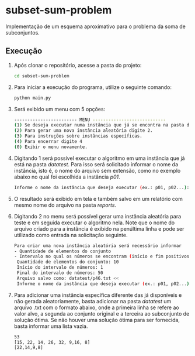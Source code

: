 # subset-sum-problem
Implementação de um esquema aproximativo para o problema da soma de subconjuntos.

## Execução

1. Após clonar o repositório, acesse a pasta do projeto:
   
   ```bash
   cd subset-sum-problem
    ```
2. Para iniciar a execução do programa, utilize o seguinte comando:
    ```bash
    python main.py
    ```
3. Será exibido um menu com 5 opções:
    ```bash
    ------------------------ MENU ----------------------------
    (1) Se deseja executar numa instância que já se encontra na pasta digite 1.
    (2) Para gerar uma nova instância aleatória digite 2.
    (3) Para instruções sobre instâncias específicas.
    (4) Para encerrar digite 4
    (0) Exibir o menu novamente.
    ```

4. Digitando 1 será possível executar o algoritmo em uma instância que já está na pasta *datatest*. Para isso será solicitado informar o nome da instância, isto é, o nome do arquivo sem extensão, como no exemplo abaixo no qual foi escolhida a instância *p01*.
   ```bash
   Informe o nome da instância que deseja executar (ex.: p01, p02...):p01
   ```
5. O resultado será exibido em tela e também salvo em um relatório com mesmo nome do arquivo na pasta *reports*.
6. Digitando 2 no menu será possível gerar uma instância aleatória para teste e em seguida executar o algoritmo nela. Note que o nome do arquivo criado para a instância é exibido na penúltima linha e pode ser utilizado como entrada na solicitação seguinte.
   ```bash
   Para criar uma nova instância aleatória será necessário informar
   - Quantidade de elementos do conjunto 
   - Intervalo no qual os números se encontram (início e fim positivos)
    Quantidade de elementos do conjunto: 10
    Início do intervalo de números: 1
    Final do intervalo de números: 50
    Arquivo salvo como: datatest/p46.txt <<
    Informe o nome da instância que deseja executar (ex.: p01, p02...):p46
   ```

7. Para adicionar uma instância específica diferente das já disponíveis e não gerada aleatoriamente, basta adicionar na pasta *datatest* um arquivo .txt com o formato abaixo, onde a primeira linha se refere ao valor alvo, a segunda ao conjunto original e a terceira ao subconjunto de solução ótima. Se não houver uma solução ótima para ser fornecida, basta informar uma lista vazia.
   ```bash
   53
   [15, 22, 14, 26, 32, 9,16, 8]
   [22,14,9,8]
   ```
